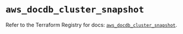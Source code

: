 # `aws_docdb_cluster_snapshot`

Refer to the Terraform Registry for docs: [`aws_docdb_cluster_snapshot`](https://registry.terraform.io/providers/hashicorp/aws/6.14.0/docs/resources/docdb_cluster_snapshot).
